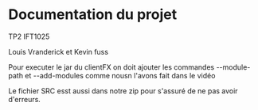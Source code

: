 # Documentation du projet
TP2 IFT1025 

Louis Vranderick et Kevin fuss 

Pour executer le jar du clientFX on doit ajouter les commandes --module-path et --add-modules comme nousn l'avons fait dans le vidéo 

Le fichier SRC esst aussi dans notre zip pour s'assuré de ne pas avoir d'erreurs.
